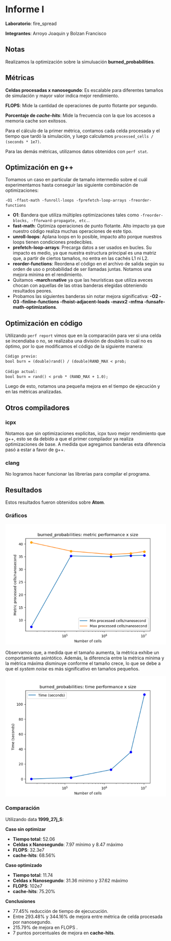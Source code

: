# Informe I

__Laboratorio__: fire_spread

__Integrantes__: Arroyo Joaquin y Bolzan Francisco

## Notas

Realizamos la optimización sobre la simuluación __burned_probabilities__.

## Métricas

__Celdas procesadas x nanosegundo__: Es escalable para diferentes tamaños de simulación y mayor valor indica mejor rendimiento.

__FLOPS__: Mide la cantidad de operaciones de punto flotante por segundo.

__Porcentaje de _cache-hits___: Mide la frecuencia con la que los accesos a memoria cache son exitosos.

Para el cálculo de la primer métrica, contamos cada celda procesada y el tiempo que tardó la simulación, y luego calculamos ```processed_cells / (seconds * 1e7)```.

Para las demás métricas, utilizamos datos obtenidos con ```perf stat```.

## Optimización en g++

Tomamos un caso en particular de tamaño intermedio sobre el cuál experimentamos hasta conseguir las siguiente combinación de optimizaciones:

```
-O1 -ffast-math -funroll-loops -fprefetch-loop-arrays -freorder-functions
```

- __O1__: Bandera que utiliza múltiples optimizaciones tales como ```-freorder-blocks, -fforward-propagate, etc.```.
- __fast-math__: Optimiza operaciones de punto flotante. Alto impacto ya que nuestro código realiza muchas operaciones de este tipo.
- __unroll-loops__: Aplana loops en lo posible, impacto alto porque nuestros loops tienen condiciones predecibles.
- __prefetch-loop-arrays__: Precarga datos a ser usados en bucles. Su impacto es medio, ya que nuestra estructura principal es una matriz que, a partir de ciertos tamaños, no entra en las cachés L1 ni L2.
- __reorder-functions__: Reordena el código en el archivo de salida según su orden de uso o probabilidad de ser llamadas juntas. Notamos una mejora mínima en el rendimiento.
- Quitamos __-march=native__ ya que las heurísticas que utiliza aveces chocan con aquellas de las otras banderas elegidas obteniendo resultados peores.
- Probamos las siguientes banderas sin notar mejora significativa: __-O2 -O3 -finline-functions -fhoist-adjacent-loads -mavx2 -mfma -funsafe-math-optimizations__.

## Optimización en código

Utilizando ```perf report``` vimos que en la comparación para ver si una celda se incendiaba o no, se realizaba una división de doubles lo cuál no es óptimo, por lo que modificamos el código de la siguiente manera:

```
Código previo:
bool burn = (double)rand() / (double)RAND_MAX < prob;

Código actual:
bool burn = rand() < prob * (RAND_MAX + 1.0);
```

Luego de esto, notamos una pequeña mejora en el tiempo de ejecución y en las métricas analizadas.

## Otros compiladores


### icpx

Notamos que sin optimizaciones explícitas, icpx tuvo mejor rendimiento que g++, esto se da debido a que el primer compilador ya realiza optimizaciones de base.  A medida que agregamos banderas esta diferencia pasó a estar a favor de g++.

### clang

No logramos hacer funcionar las librerías para compilar el programa.

## Resultados

Estos resultados fueron obtenidos sobre __Atom__.

### Gráficos

![](final_plots/burned_probabilities_perf.png)

Observamos que, a medida que el tamaño aumenta, la métrica exhibe un comportamiento asintótico. Además, la diferencia entre la métrica mínima y la métrica máxima disminuye conforme el tamaño crece, lo que se debe a que el _system noise_ es más significativo en tamaños pequeños.

![](final_plots/burned_probabilities_time.png)

### Comparación

Utilizando data __1999_27j_S__:

__Caso sin optimizar__

- __Tiempo total__: 52.06
- __Celdas x Nanosegundo__: 7.97 mínimo y 8.47 máximo
- __FLOPS__: 32.3e7
- __cache-hits__: 68.56%

__Caso optimizado__

- __Tiempo total__: 11.74
- __Celdas x Nanosegundo__: 31.36 mínimo y 37.62 máximo
- __FLOPS__: 102e7
- __cache-hits__: 75.20%

__Conclusiones__

- 77.45% reducción de tiempo de ejecucución.
- Entre 293.48% y 344.16% de mejora entre métrica de celda procesada por nanosegundo.
- 215.79% de mejora en FLOPS .
- 7 puntos porcentuales de mejora en __cache-hits__.
